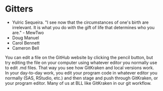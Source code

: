 # Gitters

- Yulric Sequeira. "I see now that the circumstances of one's birth are irrelevant. It is what you do with the gift of life that determines who you are." - MewTwo
- Doug Manuel
- Carol Bennett
- Cameron Bell

You can edit a file on the GitHub website by clicking the pencil button, but try editing the file on your computer using whatever editor you normally use to edit .md files. That way you see how GitKraken and local versions work. In your day-to-day work, you edit your program code in whatever editor you normally (SAS, RStudio, etc.) and then stage and push through GitKraken, or your program editor. Many of us at BLL like GitKraken in our git workflow.
